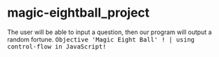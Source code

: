 # magic-eightball_project
The user will be able to input a question, then our program will output a random fortune.
<kbd>Objective 'Magic Eight Ball' ! | using control-flow in JavaScript!</kbd>
